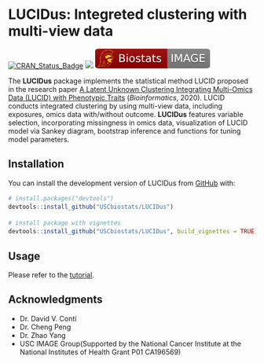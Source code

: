 
<!-- README.md is generated from README.Rmd. Please edit that file -->

# LUCIDus: Integreted clustering with multi-view data

<!-- badges: start -->

[![CRAN_Status_Badge](http://www.r-pkg.org/badges/version/LUCIDus?color=green)](https://cran.r-project.org/package=LUCIDus)
![](https://cranlogs.r-pkg.org/badges/grand-total/LUCIDus?color=blue)
[![](https://raw.githubusercontent.com/USCbiostats/badges/master/tommy-image-badge.svg)](https://image.usc.edu)
<!-- badges: end -->

The **LUCIDus** package implements the statistical method LUCID proposed
in the research paper [A Latent Unknown Clustering Integrating
Multi-Omics Data (LUCID) with Phenotypic
Traits](https://doi.org/10.1093/bioinformatics/btz667)
(*Bioinformatics*, 2020). LUCID conducts integrated clustering by using
multi-view data, including exposures, omics data with/without outcome.
**LUCIDus** features variable selection, incorporating missingness in
omics data, visualization of LUCID model via Sankey diagram, bootstrap
inference and functions for tuning model parameters.

## Installation

You can install the development version of LUCIDus from
[GitHub](https://github.com/) with:

``` r
# install.packages("devtools")
devtools::install_github("USCbiostats/LUCIDus")

# install package with vignettes
devtools::install_github("USCbiostats/LUCIDus", build_vignettes = TRUE)
```

## Usage

Please refer to the
[tutorial](https://yinqi93.github.io/LUCIDus/articles/LUCID_vignette.html).

## Acknowledgments

-   Dr. David V. Conti
-   Dr. Cheng Peng
-   Dr. Zhao Yang
-   USC IMAGE Group(Supported by the National Cancer Institute at the
    National Institutes of Health Grant P01 CA196569)
